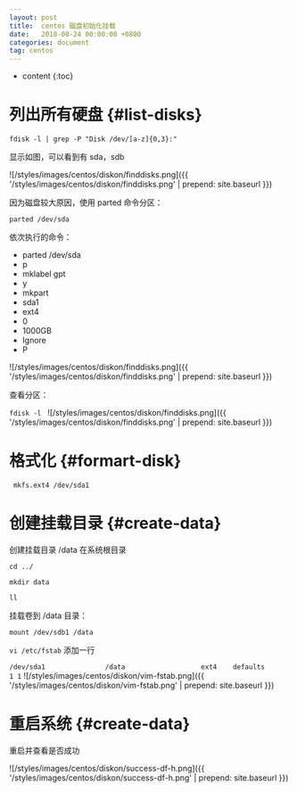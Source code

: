 ```yaml
---
layout: post
title:  centos 磁盘初始化挂载
date:   2018-08-24 00:00:00 +0800
categories: document
tag: centos 
---
```


* content
{:toc}


列出所有硬盘			{#list-disks}
===

`fdisk -l | grep -P "Disk /dev/[a-z]{0,3}:"`

显示如图，可以看到有 sda，sdb

![/styles/images/centos/diskon/finddisks.png]({{ '/styles/images/centos/diskon/finddisks.png' | prepend: site.baseurl  }})

因为磁盘较大原因，使用 parted 命令分区：

`parted /dev/sda`

依次执行的命令：

+	parted /dev/sda
+	p
+	mklabel gpt
+	y
+	mkpart
+	sda1
+	ext4
+	0
+	1000GB
+	Ignore
+	P

![/styles/images/centos/diskon/finddisks.png]({{ '/styles/images/centos/diskon/finddisks.png' | prepend: site.baseurl  }})

查看分区：

`fdisk -l `
![/styles/images/centos/diskon/finddisks.png]({{ '/styles/images/centos/diskon/finddisks.png' | prepend: site.baseurl  }})



格式化		{#formart-disk}
===

` mkfs.ext4 /dev/sda1`



创建挂载目录  {#create-data}
===

创建挂载目录 /data 在系统根目录

`cd ../`

`mkdir data`

`ll`


挂载卷到 /data 目录：

`mount /dev/sdb1 /data`


`vi /etc/fstab`
添加一行 

`/dev/sda1               /data                   ext4    defaults        1 1`
![/styles/images/centos/diskon/vim-fstab.png]({{ '/styles/images/centos/diskon/vim-fstab.png' | prepend: site.baseurl  }})


重启系统 {#create-data}
===

重启并查看是否成功

![/styles/images/centos/diskon/success-df-h.png]({{ '/styles/images/centos/diskon/success-df-h.png' | prepend: site.baseurl  }})






